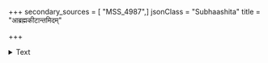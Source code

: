 +++
secondary_sources = [ "MSS_4987",]
jsonClass = "Subhaashita"
title = "आब्रह्मकीटान्तमिदम्"

+++

<details><summary>Text</summary>

आब्रह्मकीटान्तमिदं निबद्धं पुंस्त्रीप्रयोगेन जगत् समस्तम्।  
व्रीडात्र का यत्र चतुर्मुखत्वम् ईशोऽपि लोभाद् गमितो युवत्याः॥
</details>
